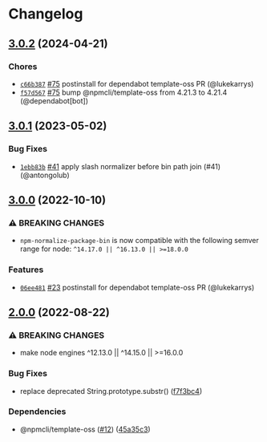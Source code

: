 # Changelog

## [3.0.2](https://github.com/npm/npm-normalize-package-bin/compare/v3.0.1...v3.0.2) (2024-04-21)

### Chores

* [`c66b387`](https://github.com/npm/npm-normalize-package-bin/commit/c66b387a882578e10ca97d362264dab6979ac15f) [#75](https://github.com/npm/npm-normalize-package-bin/pull/75) postinstall for dependabot template-oss PR (@lukekarrys)
* [`f57d567`](https://github.com/npm/npm-normalize-package-bin/commit/f57d5671e1d7601752332b45bdf6e1b83969beaf) [#75](https://github.com/npm/npm-normalize-package-bin/pull/75) bump @npmcli/template-oss from 4.21.3 to 4.21.4 (@dependabot[bot])

## [3.0.1](https://github.com/npm/npm-normalize-package-bin/compare/v3.0.0...v3.0.1) (2023-05-02)

### Bug Fixes

* [`1ebb83b`](https://github.com/npm/npm-normalize-package-bin/commit/1ebb83b091ccfd7d7f9ec8432d627ef57265f553) [#41](https://github.com/npm/npm-normalize-package-bin/pull/41) apply slash normalizer before bin path join (#41) (@antongolub)

## [3.0.0](https://github.com/npm/npm-normalize-package-bin/compare/v2.0.0...v3.0.0) (2022-10-10)

### ⚠️ BREAKING CHANGES

* `npm-normalize-package-bin` is now compatible with the following semver range for node: `^14.17.0 || ^16.13.0 || >=18.0.0`

### Features

* [`06ee481`](https://github.com/npm/npm-normalize-package-bin/commit/06ee48159e7938c76927a3b649dfae8178af386f) [#23](https://github.com/npm/npm-normalize-package-bin/pull/23) postinstall for dependabot template-oss PR (@lukekarrys)

## [2.0.0](https://github.com/npm/npm-normalize-package-bin/compare/v1.0.1...v2.0.0) (2022-08-22)


### ⚠ BREAKING CHANGES

* make node engines ^12.13.0 || ^14.15.0 || >=16.0.0

### Bug Fixes

* replace deprecated String.prototype.substr() ([f7f3bc4](https://github.com/npm/npm-normalize-package-bin/commit/f7f3bc441299c755b25ebbd08e919c2da86f314e))


### Dependencies

* @npmcli/template-oss ([#12](https://github.com/npm/npm-normalize-package-bin/issues/12)) ([45a35c3](https://github.com/npm/npm-normalize-package-bin/commit/45a35c3d3ce0fb75247a4411a9ad03cac694bae4))
